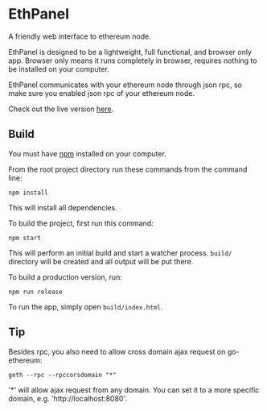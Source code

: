 # EthPanel

A friendly web interface to ethereum node.

EthPanel is designed to be a lightweight, full functional, and browser only app. Browser only means it runs completely in browser, requires nothing to be installed on your computer.

EthPanel communicates with your ethereum node through json rpc, so make sure you enabled json rpc of your ethereum node.

Check out the live version [here](https://janx.github.io/ethpanel/).

## Build

You must have [npm](https://www.npmjs.org/) installed on your computer.

From the root project directory run these commands from the command line:

    npm install

This will install all dependencies.

To build the project, first run this command:

    npm start

This will perform an initial build and start a watcher process. `build/` directory will be created and all output will be put there.

To build a production version, run:

    npm run release

To run the app, simply open `build/index.html`.

## Tip

Besides rpc, you also need to allow cross domain ajax request on go-ethereum:

    geth --rpc --rpccorsdomain "*"

'*' will allow ajax request from any domain. You can set it to a more specific domain, e.g. 'http://localhost:8080'.
